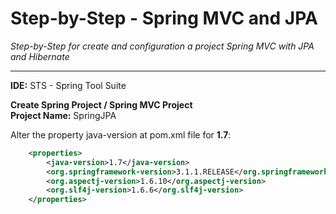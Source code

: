 Step-by-Step - Spring MVC and JPA
=================================

*Step-by-Step for create and configuration a project Spring MVC with JPA and Hibernate*

********************************

**IDE:** STS - Spring Tool Suite

**Create Spring Project / Spring MVC Project**  
**Project Name:** SpringJPA

Alter the property java-version at pom.xml file for **<java-version>1.7</java-version>**: 
```xml
	<properties>
		<java-version>1.7</java-version>
		<org.springframework-version>3.1.1.RELEASE</org.springframework-version>
		<org.aspectj-version>1.6.10</org.aspectj-version>
		<org.slf4j-version>1.6.6</org.slf4j-version>
	</properties>
```

